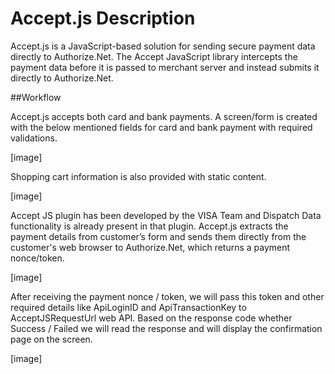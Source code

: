 # Accept.js Description

Accept.js is a JavaScript-based solution for sending secure payment data directly to Authorize.Net. The Accept JavaScript library intercepts the payment data before it is passed to merchant server and instead submits it directly to Authorize.Net.

##Workflow

Accept.js accepts both card and bank payments. A screen/form is created with the below mentioned fields for card and bank payment with required validations.  

[image]

Shopping cart information is also provided with static content.

[image]

Accept JS plugin has been developed by the VISA Team and Dispatch Data functionality is already present in that plugin. Accept.js extracts the payment details from customer’s form and sends them directly from the customer's web browser to Authorize.Net, which returns a payment nonce/token.

[image]

After receiving the payment nonce / token, we will pass this token and other required details like ApiLoginID and ApiTransactionKey to AcceptJSRequestUrl web API. Based on the response code whether Success / Failed we will read the response and will display the confirmation page on the screen.

[image]